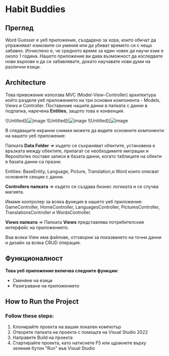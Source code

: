 # Habit Buddies

## **Преглед**

Word Guesser е уеб приложение, създадено за хора, които обичат да упражняват езиковите си умения или да убиват времето си с нещо забавно. Изчислено е, че средното време за един човек да научи език е около 1 година. Нашето приложение ви дава възможност да изследвате нови върхове и да се забавлявате, докато научавате нови думи на различни езици. 

## **Architecture**

Това привожение използва MVC (Model-View-Controller) архитектура който разделя уеб приложението на три основни компонента - Models, Views и Controller. Поставихме нашите данни в папката с данни в подпапка, наречена **Entities**, защото това е конвенция.

![Untitled](![image](https://github.com/DanteChrist/Word-Guesser/assets/124893931/268dd007-e05d-4299-97af-1311df785462) ![Untitled](![image](https://github.com/DanteChrist/Word-Guesser/assets/124893931/c0a2a17b-d770-4eb5-90aa-138424c70b5b) ![Untitled](![image](https://github.com/DanteChrist/Word-Guesser/assets/124893931/125e9122-50f6-423e-bae6-20a4ea101853)

В следващите екранни снимки можете да видите основните компоненти на нашето уеб приложение:

Папката **Data Folder** ⇒ където се съхраняват обектите, установена е връзката между обектите, прилагат се необходимите миграции и Repositories поставя записи в базата данни, когато таблиците на обекти в базата данни са празни.

Entities: BaseEntity, Language, Picture, Translation,и Word които описват основните секции с данни.

**Controllers папката** ⇒ където се създава бизнес логиката и се случва магията.

Имаме контролер за всяка функция в нашето уеб приложение: GameController, HomeController, LanguagesController, PicturesController, TranslationsController и WordsController.

**Views папката** ⇒ Папката **Views** представлява потребителския интерфейс на приложението.

Във всеки View има файлове, отговорни за показването на точни данни и дизайн за всяка CRUD операция.

## **Функционалност**

**Това уеб приложение включва следните функции:**

- Сменяне на езици
- Разиграване на приложението

## How to Run the Project

### Follow these steps:

1. Клонирайте проекта на вашия локален компютър
2. Отворете папката на проекта с помощта на Visual Studio 2022
3. Направете Build на проекта
4. Стартирайте проекта, като натиснете F5 или щракнете върху зеления бутон "Run" във Visual Studio

